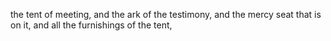 the tent of meeting, and the ark of the testimony, and the mercy seat that is on it, and all the furnishings of the tent,
